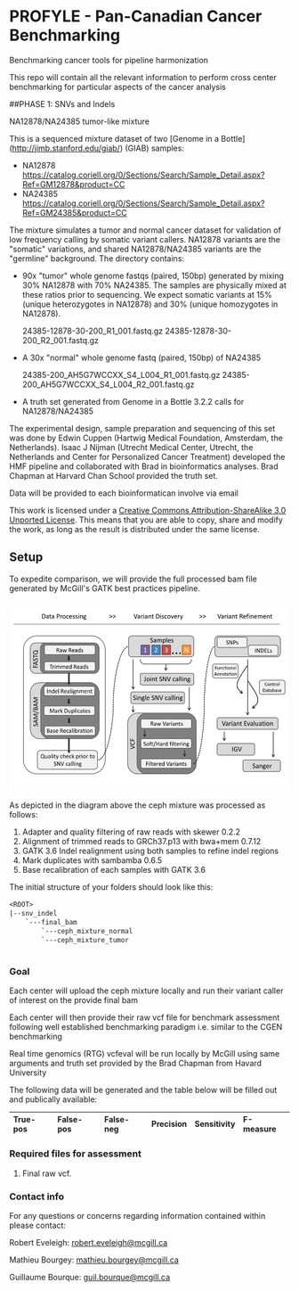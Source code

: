 # PROFYLE - Pan-Canadian Cancer Benchmarking
Benchmarking cancer tools for pipeline harmonization

This repo will contain all the relevant information to perform cross center benchmarking for particular aspects of the cancer analysis

##PHASE 1: SNVs and Indels

NA12878/NA24385 tumor-like mixture

This is a sequenced mixture dataset of two [Genome in a Bottle] (http://jimb.stanford.edu/giab/) (GIAB) samples:

- NA12878 https://catalog.coriell.org/0/Sections/Search/Sample_Detail.aspx?Ref=GM12878&product=CC
- NA24385 https://catalog.coriell.org/0/Sections/Search/Sample_Detail.aspx?Ref=GM24385&product=CC

The mixture simulates a tumor and normal cancer dataset for validation of low
frequency calling by somatic variant callers. NA12878 variants are the "somatic"
variations, and shared NA12878/NA24385 variants are the "germline" background.
The directory contains:

- 90x "tumor" whole genome fastqs (paired, 150bp) generated by mixing 30%
  NA12878 with 70% NA24385. The samples are physically mixed at these ratios
  prior to sequencing. We expect somatic variants at 15% (unique heterozygotes
  in NA12878) and 30% (unique homozygotes in NA12878).

  24385-12878-30-200_R1_001.fastq.gz
  24385-12878-30-200_R2_001.fastq.gz

- A 30x "normal" whole genome fastq (paired, 150bp) of NA24385

  24385-200_AH5G7WCCXX_S4_L004_R1_001.fastq.gz
  24385-200_AH5G7WCCXX_S4_L004_R2_001.fastq.gz

- A truth set generated from Genome in a Bottle 3.2.2 calls for NA12878/NA24385

The experimental design, sample preparation and sequencing of this set was done
by Edwin Cuppen (Hartwig Medical Foundation, Amsterdam, the Netherlands). Isaac
J Nijman (Utrecht Medical Center, Utrecht, the Netherlands and Center for
Personalized Cancer Treatment) developed the HMF pipeline and collaborated with
Brad in bioinformatics analyses. Brad Chapman at Harvard Chan School provided
the truth set.

Data will be provided to each bioinformatican involve via email

This work is licensed under a [Creative Commons Attribution-ShareAlike 3.0 Unported License](http://creativecommons.org/licenses/by-sa/3.0/deed.en_US). This means that you are able to copy, share and modify the work, as long as the result is distributed under the same license.

## Setup

To expedite comparison, we will provide the full processed bam file generated by McGill's GATK best practices pipeline.

![Data processing diagram](img/dnaseq_pipeline.jpg)

As depicted in the diagram above the ceph mixture was processed as follows:
1. Adapter and quality filtering of raw reads with skewer 0.2.2
2. Alignment of trimmed reads to GRCh37.p13 with bwa+mem 0.7.12
3. GATK 3.6 Indel realignment using both samples to refine indel regions
4. Mark duplicates with sambamba 0.6.5
5.  Base recalibration of each samples with GATK 3.6

The initial structure of your folders should look like this:
```
<ROOT>
|--snv_indel
    `---final_bam
        `---ceph_mixture_normal
        `---ceph_mixture_tumor
    
```

### Goal

Each center will upload the ceph mixture locally and run their variant caller of interest on the provide final bam

Each center will then provide their raw vcf file for benchmark assessment following well established benchmarking paradigm i.e. similar to the CGEN benchmarking

Real time genomics (RTG) vcfeval will be run locally by McGill using same arguments and truth set provided by the Brad Chapman from Havard University

The following data will be generated and the table below will be filled out and publically available: 

| True-pos | False-pos | False-neg | Precision | Sensitivity | F-measure |
|:-------- |:--------- |:--------- |:--------- |:----------- |:--------- |


### Required files for assessment
1. Final raw vcf.

### Contact info
For any questions or concerns regarding information contained within please contact: 

Robert Eveleigh: robert.eveleigh@mcgill.ca

Mathieu Bourgey: mathieu.bourgey@mcgill.ca

Guillaume Bourque: guil.bourque@mcgill.ca

